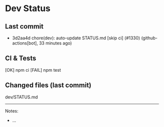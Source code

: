 # Dev Status

## Last commit
- 3d2aa4d chore(dev): auto-update STATUS.md [skip ci] (#1330) (github-actions[bot], 33 minutes ago)
## CI & Tests
[OK] npm ci
[FAIL] npm test

## Changed files (last commit)
dev/STATUS.md

---
Notes:
- ...
